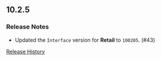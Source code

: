 ## 10.2.5

### Release Notes

- Updated the `Interface` version for **Retail** to `100205`. (#43)

[Release History](https://github.com/SFX-WoW/Masque_LiteStep/wiki/History)
